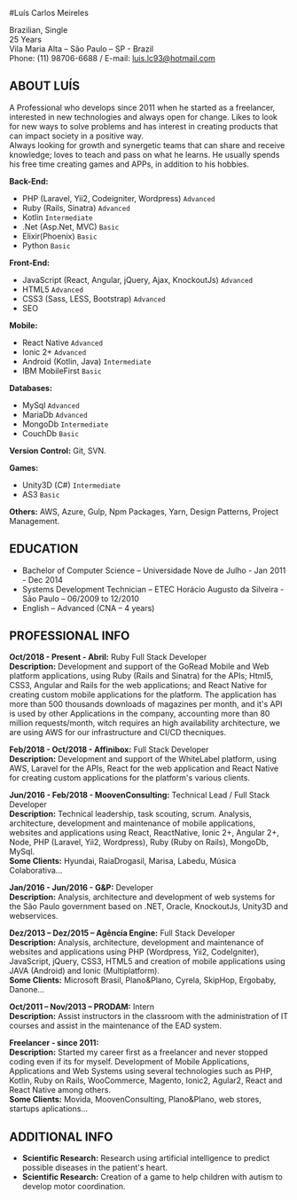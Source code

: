 #Luís Carlos Meireles

Brazilian, Single <br/>
25 Years<br/>
Vila Maria Alta – São Paulo – SP - Brazil<br/>
Phone: (11) 98706-6688 / E-mail: luis.lc93@hotmail.com<br/>

## ABOUT LUÍS

A Professional who develops since 2011 when he started as a freelancer, interested in new technologies and always open for change. Likes to look for new ways to solve problems and has interest in creating products that can impact society in a positive way.<br/>
Always looking for growth and synergetic teams that can share and receive knowledge; loves to teach and pass on what he learns.
He usually spends his free time creating games and APPs, in addition to his hobbies.

**Back-End:** 
 - PHP (Laravel, Yii2, Codeigniter, Wordpress) ```Advanced```
 - Ruby (Rails, Sinatra) ```Advanced```
 - Kotlin ```Intermediate```
 - .Net (Asp.Net, MVC) ```Basic```
 - Elixir(Phoenix) ```Basic```
 - Python ```Basic```

**Front-End:** 
 - JavaScript (React, Angular, jQuery, Ajax, KnockoutJs) ```Advanced```
 - HTML5 ```Advanced```
 - CSS3 (Sass, LESS, Bootstrap) ```Advanced```
 - SEO

**Mobile:** 
 - React Native ```Advanced```
 - Ionic 2+ ```Advanced```
 - Android (Kotlin, Java) ```Intermediate```
 - IBM MobileFirst ```Basic```

**Databases:** 
 - MySql ```Advanced```
 - MariaDb ```Advanced```
 - MongoDb ```Intermediate```
 - CouchDb ```Basic```

**Version Control:** Git, SVN.

**Games:** 
 - Unity3D (C#) ```Intermediate```
 - AS3 ```Basic```

**Others:** AWS, Azure, Gulp, Npm Packages, Yarn, Design Patterns, Project Management.

## EDUCATION

 - Bachelor of Computer Science – Universidade Nove de Julho - Jan 2011 - Dec 2014
 - Systems Development Technician – ETEC Horácio Augusto da Silveira - São Paulo – 06/2009 to 12/2010 
 - English – Advanced (CNA – 4 years)  

## PROFESSIONAL INFO

 **Oct/2018 - Present - Abril:** Ruby Full Stack Developer</br>
 **Description:** Development and support of the GoRead Mobile and Web platform applications, using Ruby (Rails and Sinatra) for the APIs; Html5, CSS3, Angular and Rails for the web applications; and React Native for creating custom mobile applications for the platform. The application has more than 500 thousands downloads of magazines per month, and it's API is used by other Applications in the company, accounting more than 80 million requests/month, witch requires an high availability architecture,  we are using AWS for our infrastructure and CI/CD thecniques.</br>
 
 **Feb/2018 - Oct/2018 - Affinibox:** Full Stack Developer</br>
 **Description:** Development and support of the WhiteLabel platform, using AWS, Laravel for the APIs, React for the web application and React Native for creating custom applications for the platform's various clients.</br>

 **Jun/2016 - Feb/2018 - MoovenConsulting:** Technical Lead / Full Stack Developer</br>
 **Description:** Technical leadership, task scouting, scrum.
Analysis, architecture, development and maintenance of mobile applications, websites and applications using React, ReactNative, Ionic 2+, Angular 2+, Node, PHP (Laravel, Yii2, Wordpress), Ruby (Ruby on Rails), MongoDb, MySql.</br>
 **Some Clients:** Hyundai, RaiaDrogasil, Marisa, Labedu, Música Colaborativa...

 **Jan/2016 - Jun/2016 - G&P:** Developer</br>
 **Description:** Analysis, architecture and development of web systems for the São Paulo government based on .NET, Oracle, KnockoutJs, Unity3D and webservices.

 **Dez/2013 – Dez/2015 – Agência Engine:** Full Stack Developer</br>
 **Description:** Analysis, architecture, development and maintenance of websites and applications using PHP (Wordpress, Yii2, CodeIgniter), JavaScript, jQuery, CSS3, HTML5 and creation of mobile applications using JAVA (Android) and Ionic (Multiplatform).</br>
 **Some Clients:** Microsoft Brasil, Plano&Plano, Cyrela, SkipHop, Ergobaby, Danone...
  
 **Oct/2011 – Nov/2013 – PRODAM:** Intern</br>
 **Description:** Assist instructors in the classroom with the administration of IT courses and assist in the maintenance of the EAD system.

 **Freelancer - since 2011:**</br>
 **Description:** Started my career first as a freelancer and never stopped coding even if its for myself. 
Development of Mobile Applications, Applications and Web Systems using several technologies such as PHP, Kotlin, Ruby on Rails, WooCommerce, Magento, Ionic2, Agular2, React and React Native among others.</br>
 **Some Clients:** Movida, MoovenConsulting, Plano&Plano, web stores, startups aplications...

## ADDITIONAL INFO

 - **Scientific Research:** Research using artificial intelligence to predict possible diseases in the patient's heart.
 - **Scientific Research:** Creation of a game to help children with autism to develop motor coordination.

